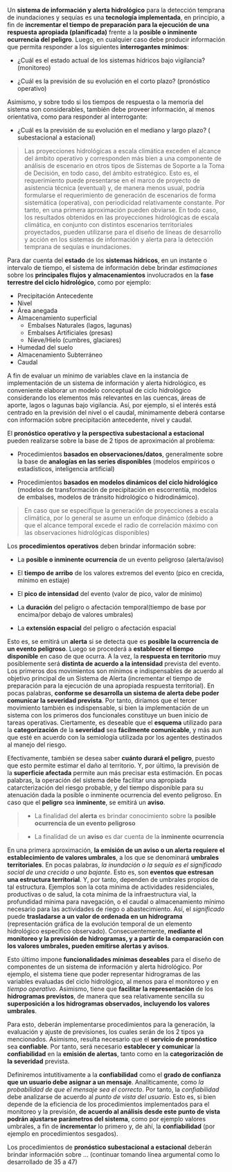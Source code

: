 Un **sistema de información y alerta hidrológico** para la detección temprana de inundaciones y sequías es una **tecnología implementada**, en principio, a fin de **incrementar el tiempo de preparación para la ejecución de una respuesta apropiada (planificada)** frente a la **posible o inminente ocurrencia del peligro**. Luego, en cualquier caso debe producir información que permita responder a los siguientes **interrogantes mínimos**: 

- ¿Cuál es el estado actual de los sistemas hídricos bajo vigilancia? (monitoreo)

- ¿Cuál es la previsión de su evolución en el corto plazo? (pronóstico operativo)

Asimismo, y sobre todo si los tiempos de respuesta o la memoria del sistema son considerables, también debe proveer información, al menos orientativa, como para responder al interrogante: 

- ¿Cuál es la previsión de su evolución en el mediano y largo plazo? (  subestacional a estacional)


 >Las proyecciones hidrológicas a escala climática exceden el alcance del ámbito operativo y corresponden más bien a una componente de análisis de escenario en otros tipos de Sistemas de Soporte a la Toma de Decisión, en todo caso, del ámbito estratégico. Esto es, el requerimiento puede presentarse en el marco de proyecto de asistencia técnica (eventual) y, de manera menos usual, podría formularse el requerimiento de generación de escenarios de forma sistemática (operativa), con periodicidad relativamente constante. Por tanto, en una primera aproximación pueden obviarse. En todo caso, los resultados obtenidos en las proyecciones hidrológicas de escala climática, en conjunto con distintos escenarios territoriales proyectados, pueden utilizarse para el diseño de líneas de desarrollo y acción en los sistemas de información y alerta para la detección temprana de sequías e inundaciones.      

Para dar cuenta del **estado** de los **sistemas hídricos**, en un instante o intervalo de tiempo, el sistema de información debe brindar _estimaciones_ sobre los **principales flujos y almacenamientos** involucrados en la **fase terrestre del ciclo hidrológico**, como por ejemplo:

- Precipitación Antecedente 
- Nivel 
- Área anegada
- Almacenamiento superficial 
    - Embalses Naturales (lagos, lagunas)
    - Embalses Artificiales (presas)
    - Nieve/Hielo (cumbres, glaciares)
- Humedad del suelo
- Almacenamiento Subterráneo
- Caudal 

A fin de evaluar un mínimo de variables clave en la instancia de implementación de un sistema de información y alerta hidrológico, es conveniente elaborar un modelo conceptual de ciclo hidrológico considerando los elementos más relevantes en las cuencas, áreas de aporte, lagos o lagunas bajo vigilancia. Así, por ejemplo, si el interés está centrado en la previsión del nivel o el caudal, mínimamente deberá contarse con información sobre precipitación antecedente, nivel y caudal. 

El **pronóstico operativo y la perspectiva subestacional a estacional** pueden realizarse sobre la base de 2 tipos de aproximación al problema:

- Procedimientos **basados en observaciones/datos**, generalmente sobre la base de **analogías en las series disponibles** (modelos empíricos o estadísticos, inteligencia artificial)

- Procedimientos **basados en modelos dinámicos del ciclo hidrológico** (modelos de transformación de precipitación en escorrentía, modelos de embalses, modelos de tránsito hidrológico o hidrodinámico).

> En caso que se especifique la generación de proyecciones a escala climática, por lo general se asume un enfoque dinámico (debido a que el alcance temporal excede el radio de correlación máximo con las observaciones hidrológicas disponibles)

Los **procedimientos operativos** deben brindar información sobre:

- La **posible o inminente ocurrencia** de un evento peligroso (alerta/aviso)

- El **tiempo de arribo** de los valores extremos del evento (pico en crecida, mínimo en estiaje)

- El **pico de intensidad** del evento (valor de pico, valor de mínimo)

- La **duración** del peligro o afectación temporal(tiempo de base por encima/por debajo de valores umbrales)

- La **extensión espacial** del peligro o afectación espacial 

Esto es, se emitirá un **alerta** si se detecta que es **posible la ocurrencia de un evento peligroso**. Luego se procederá a **establecer el tiempo disponible** en caso de que ocurra. A la vez, la **respuesta en territorio** muy posiblemente será **distinta de acuerdo a la intensidad** prevista del evento. Los primeros dos movimientos son mínimos e indispensables de acuerdo al objetivo principal de un Sistema de Alerta (incrementar el tiempo de preparación para la ejecución de una apropiada respuesta territorial). En pocas palabras, **conforme se desarrolla un sistema de alerta debe poder comunicar la severidad prevista**. Por tanto, diríamos que el tercer movimiento también es indispensable, si bien la implementación de un sistema con los primeros dos funcionales constituye un buen inicio de tareas operativas. Ciertamente, es deseable que el **esquema** utilizado para la **categorización** de la **severidad** sea **fácilmente comunicable**, y más aun que esté en acuerdo con la semiología utilizada por los agentes destinados al manejo del riesgo. 

Efectivamente, también se desea saber **cuánto durará el peligro**, puesto que esto permite estimar el daño al territorio. Y, por último, la previsión de la **superficie afectada** permite aun más precisar esta estimación. En pocas palabras, la operación del sistema debe facilitar una apropiada catarcterización del riesgo probable, y del tiempo disponible para su atenuación dada la posible o inminente ocurrencia del evento peligroso. En caso que el **peligro** sea **inminente**, se emitirá un **aviso**.  

> - La finalidad del **alerta** es brindar conocimiento sobre la **posible ocurrencia de un evento peligroso**

> - La finalidad de un **aviso** es dar cuenta de la **inminente ocurrencia**

En una primera aproximación, **la emisión de un aviso o un alerta requiere el establecimiento de valores umbrales**, a los que se denominará **umbrales territoriales**. En pocas palabras, _la inundación o la sequía es el significado social de una crecida o una bajante_. Esto es, son **eventos que estresan una estructura territorial**. Y, por tanto, dependen de umbrales propios de tal estructura. Ejemplos son la  cota mínima de actividades residenciales, productivas o de salud, la cota mínima de la infraestructura vial, la profundidad mínima para navegación, o el caudal o almacenamiento mínimo necesario para las actividades de riego o abastecimiento. Así, el _significado_ puede **trasladarse a un valor de ordenada en un hidrograma** (representación gráfica de la evolución temporal de un elemento hidrológico específico observado). Consecuentemente, **mediante el monitoreo y la previsión de hidrogramas, y a partir de la comparación con los valores umbrales, pueden emitirse alertas y avisos**.

Esto último impone **funcionalidades mínimas deseables** para el diseño de componentes de un sistema de información y alerta hidrológico. Por ejemplo, el sistema tiene que poder representar hidrogramas de las variables evaluadas del ciclo hidrológico, al menos para el monitoreo y en _tiempo operativo_. Asimismo, tiene que **facilitar la representación** de los **hidrogramas previstos**, de manera que sea relativamente sencilla su **superposición a los hidrogramas observados, incluyendo los valores umbrales**. 

Para esto, deberán implementarse procedimientos para la generación, la evaluación y ajuste de previsiones, los cuales serán de los 2 tipos ya mencionados. Asimismo, resulta necesario que el **servicio de pronóstico** sea **confiable**. Por tanto, será necesario **establecer y comunicar** la **confiabilidad** en la **emisión de alertas**, tanto como en la **categorización de la severidad** prevista. 

Definiremos intutitivamente a la **confiabilidad** como el **grado de confianza que un usuario debe asignar a un mensaje**. Analíticamente, como _la probabilidad de que el mensaje sea el correcto_. Por tanto, la _confiabilidad_ debe analizarse de acuerdo al _punto de vista del usuario_. Esto es, si bien depende de la eficiencia de los procedimientos implementados para el monitoreo y la previsión, **de acuerdo al análisis desde este punto de vista podrán ajustarse parámetros del sistema**, como por ejemplo valores umbrales, a fin de **incrementar** lo primero y, de ahí, la **confiabilidad** (por ejemplo en procedimientos sesgados).    

Los procedimientos de **pronóstico subestacional a estacional** deberán brindar información sobre ... (continuar tomando línea argumental como lo desarrollado de 35 a 47)

